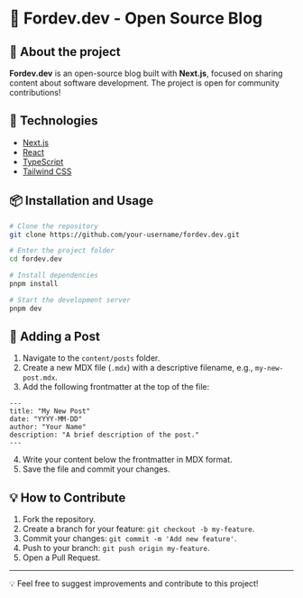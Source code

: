 # 📝 Fordev.dev - Open Source Blog

## 📌 About the project

**Fordev.dev** is an open-source blog built with **Next.js**, focused on sharing content about software development. The project is open for community contributions!

## 🚀 Technologies

- [Next.js](https://nextjs.org/)
- [React](https://react.dev/)
- [TypeScript](https://www.typescriptlang.org/)
- [Tailwind CSS](https://tailwindcss.com/)

## 📦 Installation and Usage

```bash
# Clone the repository
git clone https://github.com/your-username/fordev.dev.git

# Enter the project folder
cd fordev.dev

# Install dependencies
pnpm install

# Start the development server
pnpm dev
```

## 📝 Adding a Post

1. Navigate to the `content/posts` folder.
2. Create a new MDX file (`.mdx`) with a descriptive filename, e.g., `my-new-post.mdx`.
3. Add the following frontmatter at the top of the file:

```mdx
---
title: "My New Post"
date: "YYYY-MM-DD"
author: "Your Name"
description: "A brief description of the post."
---
```

4. Write your content below the frontmatter in MDX format.
5. Save the file and commit your changes.

## 💡 How to Contribute

1. Fork the repository.
2. Create a branch for your feature: `git checkout -b my-feature`.
3. Commit your changes: `git commit -m 'Add new feature'`.
4. Push to your branch: `git push origin my-feature`.
5. Open a Pull Request.

---

💡 Feel free to suggest improvements and contribute to this project!
